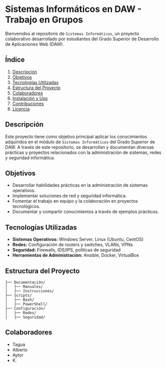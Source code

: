 # Sistemas Informáticos en DAW - Trabajo en Grupos

Bienvenidos al repositorio de `Sistemas Informáticos`, un proyecto colaborativo desarrollado por estudiantes del Grado Superior de Desarrollo de Aplicaciones Web (DAW).

## Índice
1. [Descripción](#descripción)
2. [Objetivos](#objetivos)
3. [Tecnologías Utilizadas](#tecnologías-utilizadas)
4. [Estructura del Proyecto](#estructura-del-proyecto)
5. [Colaboradores](#colaboradores)
6. [Instalación y Uso](#instalación-y-uso)
7. [Contribuciones](#contribuciones)
8. [Licencia](#licencia)

## Descripción
Este proyecto tiene como objetivo principal aplicar los conocimientos adquiridos en el módulo de `Sistemas Informáticos` del Grado Superior de DAW. A través de este repositorio, se desarrollan y documentan diversas prácticas y proyectos relacionados con la administración de sistemas, redes y seguridad informática.

## Objetivos
- Desarrollar habilidades prácticas en la administración de sistemas operativos.
- Implementar soluciones de red y seguridad informática.
- Fomentar el trabajo en equipo y la colaboración en proyectos tecnológicos.
- Documentar y compartir conocimientos a través de ejemplos prácticos.

## Tecnologías Utilizadas
- **Sistemas Operativos:** Windows Server, Linux (Ubuntu, CentOS)
- **Redes:** Configuración de routers y switches, VLANs, VPNs
- **Seguridad:** Firewalls, IDS/IPS, políticas de seguridad
- **Herramientas de Administración:** Ansible, Docker, VirtualBox

## Estructura del Proyecto
```plaintext
├── Documentación/
│   ├── Manuales/
│   ├── Instrucciones/
├── Scripts/
│   ├── Bash/
│   ├── PowerShell/
├── Configuración/
│   ├── Redes/
│   ├── Seguridad/
```

## Colaboradores
- Tagua
- Alberto
- Aytor
- K.